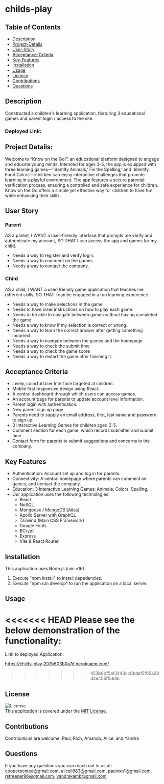 # childs-play

## Table of Contents
- [Description](#description)
- [Project-Details](#project-details)
- [User-Story](#user-story)
- [Acceptance-Criteria](#acceptance-criteria)
- [Key-Features](#key-features)
- [Installation](#installation)
- [Usage](#usage)
- [License](#license)
- [Contributions](#contributions)
- [Questions](#questions)

## Description

Constructed a children's learning application, featuring 3 educational games and parent login / access to the site.

### Deployed Link:


## Project Details:
Welcome to “Know on the Go!”: an educational platform designed to engage and educate young minds. Intended for ages 3-5, the app is equipped with three learning games—'Identify Animals,' Fix the Spelling,' and 'Identify Food Colors'—children can enjoy interactive challenges that promote learning in a playful environment. The app features a secure parental verification process, ensuring a controlled and safe experience for children. Know on the Go offers a simple yet effective way for children to have fun while enhancing their skills.

## User Story
### Parent
AS a parent, 
I WANT a user-friendly interface that prompts me verify and authenticate my account,
SO THAT I can access the app and games for my child.

- Needs a way to register and verify login.
- Needs a way to comment on the games.
- Needs a way to contact the company.


### Child
AS a child,
I WANT a user-friendly game application that teaches me different skills,
SO THAT I can be engaged in a fun learning experience.

- Needs a way to make selections in the game.
- Needs to have clear instructions on how to play each game.
- Needs to be able to navigate between games without having completed the game.
- Needs a way to know if my selection is correct or wrong.
- Needs a way to learn the correct answer after getting something incorrect.
- Needs a way to navigate between the games and the homepage.
- Needs a way to check the submit time
- Needs a way to check the game score
- Needs a way to restart the game after finishing it.

## Acceptance Criteria
- Lively, colorful User Interface targeted at children.
- Mobile first responsive design using React.
- A central dashboard through which users can access games.
- An account page for parents to update account level information.
- Parent login with authentication. 
- New parent sign up page.
- Parents need to supply an email address, first, last name and password to sign up.
- 3 Interactive Learning Games for children aged 3-5.
- Comment section for each game, which records submitter and submit time.
- Contact form for parents to submit suggestions and concerns to the company.

## Key Features
- Authentication: Account set up and log in for parents.
- Connectivity: A central homepage where parents can comment on games, and contact the company.
- Education: 3 Interactive Learning Games: Animals, Colors, Spelling.
- Our application uses the following technologies:
  - React
  - NoSQL
  - Mongoose / MongoDB [Atlas]
  - Apollo Server with GraphQL
  - Tailwind (Main CSS Framework)
  - Google Fonts
  - BCrypt
  - Express
  - Vite & React Router

## Installation
This application uses Node.js (min v16)

1. Execute "npm install" to install depedencies.
2. Execute "npm run develop" to run the application on a local server.

## Usage
<<<<<<< HEAD
Please see the below demonstration of the functionality:
=======

Link to deployed Application:

https://childs-play-207b603b0a7d.herokuapp.com/

>>>>>>> 453b6bf5af3443cc8bdaf5f05a28d4e455ff568b


## License

![License](https://img.shields.io/badge/License-MIT-yellow.svg)  
  This application is covered under the [MIT License](https://opensource.org/licenses/MIT).

## Contributions

Contributions are welcome.
Paul, Rich, Amanda, Alice, and Yandra

## Questions
If you have any questions you can reach out to us at:
cooperpontea@gmail.com, aliceli083@gmail.com, paulnxn1@gmail.com, rstreeper96@gmail.com, yandrakamb@gmail.com